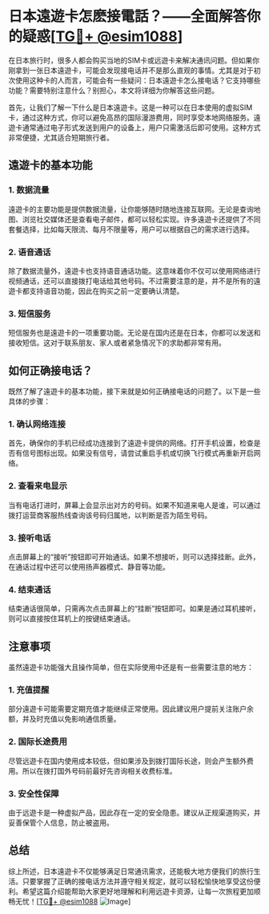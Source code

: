 # 日本遠遊卡怎麽接電話？——全面解答你的疑惑[[TG💪+ @esim1088](https://t.me/s/esim1088)]

在日本旅行时，很多人都会购买当地的SIM卡或远遊卡来解决通讯问题。但如果你刚拿到一张日本遠遊卡，可能会发现接电话并不是那么直观的事情。尤其是对于初次使用这种卡的人而言，可能会有一些疑问：日本遠遊卡怎么接电话？它支持哪些功能？需要特别注意什么？别担心，本文将详细为你解答这些问题。

首先，让我们了解一下什么是日本遠遊卡。这是一种可以在日本使用的虚拟SIM卡，通过这种方式，你可以避免高昂的国际漫游费用，同时享受本地网络服务。遠遊卡通常通过电子形式发送到用户的设备上，用户只需激活后即可使用。这种方式非常便捷，尤其适合短期旅行者。

## 遠遊卡的基本功能

### 1. 数据流量
遠遊卡的主要功能是提供数据流量，让你能够随时随地连接互联网。无论是查询地图、浏览社交媒体还是查看电子邮件，都可以轻松实现。许多遠遊卡还提供了不同套餐选择，比如每天限流、每月不限量等，用户可以根据自己的需求进行选择。

### 2. 语音通话
除了数据流量外，遠遊卡也支持语音通话功能。这意味着你不仅可以使用网络进行视频通话，还可以直接拨打电话给其他号码。不过需要注意的是，并不是所有的遠遊卡都支持语音功能，因此在购买之前一定要确认清楚。

### 3. 短信服务
短信服务也是遠遊卡的一项重要功能。无论是在国内还是在日本，你都可以发送和接收短信。这对于联系朋友、家人或者紧急情况下的求助都非常有用。

## 如何正确接电话？

既然了解了遠遊卡的基本功能，接下来就是如何正确接电话的问题了。以下是一些具体的步骤：

### 1. 确认网络连接
首先，确保你的手机已经成功连接到了遠遊卡提供的网络。打开手机设置，检查是否有信号图标出现。如果没有信号，请尝试重启手机或切换飞行模式再重新开启网络。

### 2. 查看来电显示
当有电话打进时，屏幕上会显示出对方的号码。如果不知道来电人是谁，可以通过拨打运营商客服热线查询该号码归属地，以判断是否为陌生号码。

### 3. 接听电话
点击屏幕上的“接听”按钮即可开始通话。如果不想接听，则可以选择挂断。此外，在通话过程中还可以使用扬声器模式、静音等功能。

### 4. 结束通话
结束通话很简单，只需再次点击屏幕上的“挂断”按钮即可。如果是通过耳机接听，则可以直接按住耳机上的按键结束通话。

## 注意事项

虽然遠遊卡功能强大且操作简单，但在实际使用中还是有一些需要注意的地方：

### 1. 充值提醒
部分遠遊卡可能需要定期充值才能继续正常使用。因此建议用户提前关注账户余额，并及时充值以免影响通信质量。

### 2. 国际长途费用
尽管远遊卡在国内使用成本较低，但如果涉及到拨打国际长途，则会产生额外费用。所以在拨打国外号码前最好先咨询相关收费标准。

### 3. 安全性保障
由于远遊卡是一种虚拟产品，因此存在一定的安全隐患。建议从正规渠道购买，并妥善保管个人信息，防止被盗用。

## 总结

综上所述，日本遠遊卡不仅能够满足日常通讯需求，还能极大地方便我们的旅行生活。只要掌握了正确的接电话方法并遵守相关规定，就可以轻松愉快地享受这份便利。希望这篇介绍能帮助大家更好地理解和利用远遊卡资源，让每一次旅程更加顺畅无忧！[[TG💪+ @esim1088](https://t.me/s/esim1088) ![Image](https://i.postimg.cc/4NQfJmqS/Snipaste-2025-05-13-00-14-12.png)]